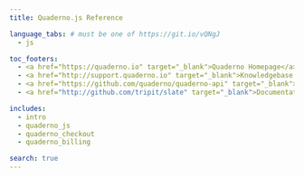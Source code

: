 ```yaml
---
title: Quaderno.js Reference

language_tabs: # must be one of https://git.io/vQNgJ
  - js

toc_footers:
  - <a href="https://quaderno.io" target="_blank">Quaderno Homepage</a>
  - <a href="http://support.quaderno.io" target="_blank">Knowledgebase and Support</a>
  - <a href="https://github.com/quaderno/quaderno-api" target="_blank">Contributing to API Docs</a>
  - <a href="http://github.com/tripit/slate" target="_blank">Documentation Powered by Slate</a><br /><br />

includes:
  - intro
  - quaderno_js
  - quaderno_checkout
  - quaderno_billing

search: true
---
```

